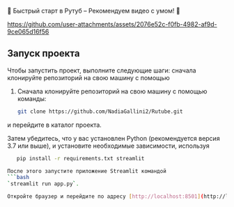 🌟 Быстрый старт в Рутуб – Рекомендуем видео с умом! 🚀

https://github.com/user-attachments/assets/2076e52c-f0fb-4982-af9d-9ce065d16f56

## Запуск проекта

Чтобы запустить проект, выполните следующие шаги: сначала клонируйте репозиторий на свою машину с помощью
1. Сначала клонируйте репозиторий на свою машину с помощью команды:
   ```bash
   git clone https://github.com/NadiaGallini2/Rutube.git

и перейдите в каталог проекта. 

Затем убедитесь, что у вас установлен Python (рекомендуется версия 3.7 или выше), и установите необходимые зависимости, используя 
   ```bash
      pip install -r requirements.txt streamlit

После этого запустите приложение Streamlit командой 
   ```bash
   `streamlit run app.py`. 

Откройте браузер и перейдите по адресу [http://localhost:8501](http://localhost:8501), чтобы увидеть интерфейс.


